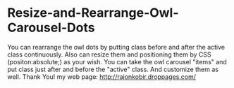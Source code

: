 # Resize-and-Rearrange-Owl-Carousel-Dots
You can rearrange the owl dots by putting class before and after the active class continuously. Also can resize them and positioning them by CSS (positon:absolute;) as your wish.
You can take the owl carousel "items" and put class just after and before the "active" class. And customize them as well.
Thank You!
my web page: http://rajonkobir.droppages.com/

